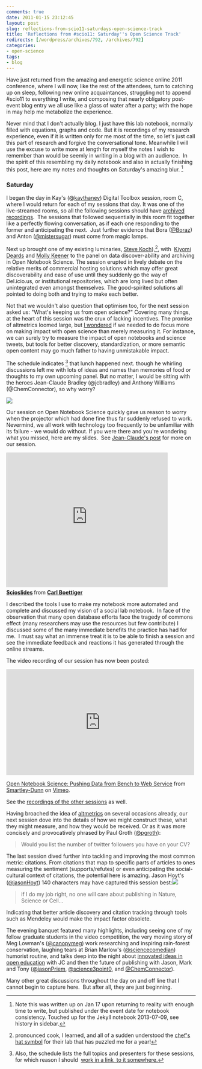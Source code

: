 ```yaml
---
comments: true
date: 2011-01-15 23:12:45
layout: post
slug: reflections-from-scio11-saturdays-open-science-track
title: 'Reflections from #scio11: Saturday''s Open Science Track'
redirects: [/wordpress/archives/792, /archives/792]
categories:
- open-science
tags: 
- blog 
---
```


Have just returned from the amazing and energetic science online 2011 conference, where I will now, like the rest of the attendees, turn to catching up on sleep, following new online acquaintances, struggling not to append #scio11 to everything I write, and composing that nearly obligatory post-event blog entry we all use like a glass of water after a party; with the hope in may help me metabolize the experience.

Never mind that I don't actually blog. I just have this lab notebook, normally filled with equations, graphs and code. But it is recordings of my research experience, even if it is written only for me most of the time, so let's just call this part of research and forgive the conversational tone. Meanwhile I will use the excuse to write more at length for myself the notes I wish to remember than would be seemly in writing in a blog with an audience.  In the spirit of this resembling my daily notebook and also in actually finishing this post, here are my notes and thoughts on Saturday's amazing blur. [^1]

[^1]: Note this was written up on Jan 17 upon returning to reality with enough time to write, but published under the event date for notebook consistency. Touched up for the Jekyll notebook 2013-07-09, see history in sidebar.   


### Saturday


I began the day in Kay's (@[kaythaney](http://twitter.com/#!/kaythaney)) Digital Toolbox session, room C, where I would return for each of my sessions that day. It was one of the live-streamed rooms, so all the following sessions should have [archived recordings](http://scienceonline2011.com/watch-2/).  The sessions that followed sequentially in this room fit together like a perfectly flowing conversation, as if each one responding to the former and anticipating the next.  Just further evidence that Bora ([@Boraz](http://twitter.com/#!/boraz)) and Anton ([@mistersugar](http://twitter.com/#!/mistersugar)) must come from magic lamps.

Next up brought one of my existing luminaries, [Steve Koch](http://twitter.com/#!/skoch3)),[^2], with  [Kiyomi Deards](http://libraryadventures.com/) and [Molly Keener](http://cloud.lib.wfu.edu/blog/pd/) to the panel on data discover-ability and archiving in Open Notebook Science. The session erupted in lively debate on the relative merits of commercial hosting solutions which may offer great discoverability and ease of use until they suddenly go the way of Del.icio.us, or institutional repositories, which are long lived but often unintegrated even amongst themselves. The good-spirited solutions all pointed to doing both and trying to make each better.

[^2]: pronounced cook, I learned, and all of a sudden understood the [chef's hat symbol](http://openwetware.org/wiki/User:Skoch3) for their lab that has puzzled me for a year!


Not that we wouldn't also question that optimism too, for the next session asked us: "What's keeping us from open science?" Covering many things, at the heart of this session was the crux of lacking incentives. The promise of altmetrics loomed large, but [I wondered](http://friendfeed.com/stevekoch/a0823501/scio11-good-question-from-carl-should-emphasis) if we needed to do focus more on making impact with open science than merely measuring it. For instance, we can surely try to measure the impact of open notebooks and science tweets, but tools for better discovery, standardization, or more semantic open content may go much father to having unmistakable impact.

The schedule indicates [^3] that lunch happened next. though he whirling discussions left me with lots of ideas and names than memories of food or thoughts to my own  upcoming panel. But no matter, I would be sitting with the heroes Jean-Claude Bradley (@jcbradley) and Anthony Williams (@ChemConnector), so why worry?

[^3]: Also, the schedule lists the full topics and presenters for these sessions, for which reason I should  [work in a link  to it somewhere.](http://scio11.wikispaces.com/Program)

![](http://m.friendfeed-media.com/a9192c4f24f3b1cc96c306e48bad1c498cab0c23)

Our session on Open Notebook Science quickly gave us reason to worry when the projector which had done fine thus far suddenly refused to work. Nevermind, we all work with technology too frequently to be unfamiliar with its failure - we would do without. If you were there and you're wondering what you missed, here are my slides.  See [Jean-Claude's post](http://usefulchem.blogspot.com/2011/01/science-online-2011-thoughts.html) for more on our session. 

<iframe src="http://www.slideshare.net/slideshow/embed_code/6606229" width="427" height="356" frameborder="0" marginwidth="0" marginheight="0" scrolling="no" style="border:1px solid #CCC;border-width:1px 1px 0;margin-bottom:5px" allowfullscreen webkitallowfullscreen mozallowfullscreen> </iframe> <div style="margin-bottom:5px"> <strong> <a href="http://www.slideshare.net/cboettig/scioslides" title="Scioslides" target="_blank">Scioslides</a> </strong> from <strong><a href="http://www.slideshare.net/cboettig" target="_blank">Carl Boettiger</a></strong> </div>


I described the tools I use to make my notebook more automated and complete and discussed my vision of a social lab notebook.  In face of the observation that many open database efforts face the tragedy of commons effect (many researchers may use the resources but few contribute) I discussed some of the many immediate benefits the practice has had for me.  I must say what an immense treat it is to be able to finish a session and see the immediate feedback and reactions it has generated through the online streams.

The video recording of our session has now been posted:

<iframe src="http://player.vimeo.com/video/20100632" width="500" height="281" frameborder="0" webkitAllowFullScreen mozallowfullscreen allowFullScreen></iframe> <p><a href="http://vimeo.com/20100632">Open Notebook Science: Pushing Data from Bench to Web Service</a> from <a href="http://vimeo.com/user2419982">Smartley-Dunn</a> on <a href="https://vimeo.com">Vimeo</a>.</p>

See the [recordings of the other sessions](http://scienceonline2011.com/watch-2/) as well.  

Having broached the idea of [altmetrics](http://altmetrics.org/manifesto/) on several occasions already, our next session dove into the details of how we might construct these, what they might measure, and how they would be received. Or as it was more concisely and provocatively phrased by Paul Groth ([@pgroth](http://twitter.com/#!/pgroth)):


> Would you list the number of twitter followers you have on your CV?


The last session dived further into tackling and improving the most common metric: citations.  From citations that map to specific parts of articles to ones measuring the sentiment (supports/refutes) or even anticipating the social-cultural context of citations, the potential here is amazing.  Jason Hoyt's ([@jasonHoyt](http://twitter.com/#!/jasonhoyt)) 140 characters may have captured this session best:![](http://m.friendfeed-media.com/f22753e4ef38225cbad94b61e22a9e5fdb701f23)


> if I do my job right, no one will care about publishing in Nature, Science or Cell...


Indicating that better article discovery and citation tracking through tools such as Mendeley would make the impact factor obsolete.

The evening banquet featured many highlights, including seeing one of my fellow graduate students in the video competition, the very moving story of Meg Lowman's ([@canopymeg](http://twitter.com/#!/canopymeg)) work researching and inspiring rain-forest conservation, laughing tears at Brian Marlow's ([@sciencecomedian](http://twitter.com/#!/sciencecomedian)) humorist routine, and talks deep into the night about [innovated ideas in open education](http://drexel-coas-elearning.blogspot.com/) with JC and then the future of publishing with Jason, Mark and Tony ([@jasonPriem](http://twitter.com/#!/jasonpriem), [@science3point0](http://twitter.com/#!/science3point0), and [@ChemConnector](http://twitter.com/#!/ChemConnector)).

Many other great discussions throughout the day on and off line that I cannot begin to capture here.  But after all, they are just beginning.
